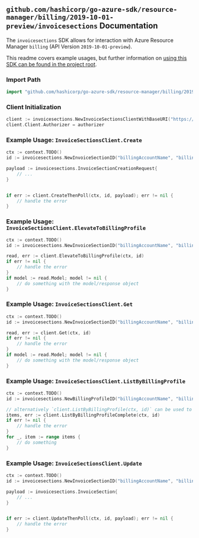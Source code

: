 
## `github.com/hashicorp/go-azure-sdk/resource-manager/billing/2019-10-01-preview/invoicesections` Documentation

The `invoicesections` SDK allows for interaction with Azure Resource Manager `billing` (API Version `2019-10-01-preview`).

This readme covers example usages, but further information on [using this SDK can be found in the project root](https://github.com/hashicorp/go-azure-sdk/tree/main/docs).

### Import Path

```go
import "github.com/hashicorp/go-azure-sdk/resource-manager/billing/2019-10-01-preview/invoicesections"
```


### Client Initialization

```go
client := invoicesections.NewInvoiceSectionsClientWithBaseURI("https://management.azure.com")
client.Client.Authorizer = authorizer
```


### Example Usage: `InvoiceSectionsClient.Create`

```go
ctx := context.TODO()
id := invoicesections.NewInvoiceSectionID("billingAccountName", "billingProfileName", "invoiceSectionName")

payload := invoicesections.InvoiceSectionCreationRequest{
	// ...
}


if err := client.CreateThenPoll(ctx, id, payload); err != nil {
	// handle the error
}
```


### Example Usage: `InvoiceSectionsClient.ElevateToBillingProfile`

```go
ctx := context.TODO()
id := invoicesections.NewInvoiceSectionID("billingAccountName", "billingProfileName", "invoiceSectionName")

read, err := client.ElevateToBillingProfile(ctx, id)
if err != nil {
	// handle the error
}
if model := read.Model; model != nil {
	// do something with the model/response object
}
```


### Example Usage: `InvoiceSectionsClient.Get`

```go
ctx := context.TODO()
id := invoicesections.NewInvoiceSectionID("billingAccountName", "billingProfileName", "invoiceSectionName")

read, err := client.Get(ctx, id)
if err != nil {
	// handle the error
}
if model := read.Model; model != nil {
	// do something with the model/response object
}
```


### Example Usage: `InvoiceSectionsClient.ListByBillingProfile`

```go
ctx := context.TODO()
id := invoicesections.NewBillingProfileID("billingAccountName", "billingProfileName")

// alternatively `client.ListByBillingProfile(ctx, id)` can be used to do batched pagination
items, err := client.ListByBillingProfileComplete(ctx, id)
if err != nil {
	// handle the error
}
for _, item := range items {
	// do something
}
```


### Example Usage: `InvoiceSectionsClient.Update`

```go
ctx := context.TODO()
id := invoicesections.NewInvoiceSectionID("billingAccountName", "billingProfileName", "invoiceSectionName")

payload := invoicesections.InvoiceSection{
	// ...
}


if err := client.UpdateThenPoll(ctx, id, payload); err != nil {
	// handle the error
}
```
